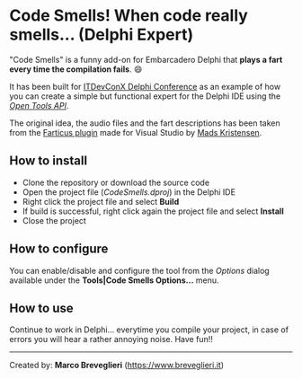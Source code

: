 # Code Smells! When code really smells... (Delphi Expert)

"Code Smells" is a funny add-on for Embarcadero Delphi that **plays a fart every time the compilation fails**. 😄

It has been built for [ITDevConX Delphi Conference](http://www.itdevcon.it/) as an example of how you can create a simple but functional expert for the Delphi IDE using the [*Open Tools API*](http://docwiki.embarcadero.com/RADStudio/en/Extending_the_IDE_Using_the_Tools_API).

The original idea, the audio files and the fart descriptions has been taken from the [Farticus plugin](https://github.com/madskristensen/Farticus) made for Visual Studio by [Mads Kristensen](https://github.com/madskristensen).

## How to install

* Clone the repository or download the source code
* Open the project file (*CodeSmells.dproj*) in the Delphi IDE
* Right click the project file and select **Build**
* If build is successful, right click again the project file and select **Install**
* Close the project

## How to configure

You can enable/disable and configure the tool from the *Options* dialog available under the **Tools|Code Smells Options...** menu.

## How to use

Continue to work in Delphi... everytime you compile your project, in case of errors you will hear a rather annoying noise.
Have fun!! 

----------------
Created by: **Marco Breveglieri** (https://www.breveglieri.it)
